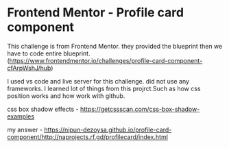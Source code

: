 # Frontend Mentor - Profile card component

This challenge is from Frontend Mentor. they provided the blueprint then we have to code entire blueprint. 
(https://www.frontendmentor.io/challenges/profile-card-component-cfArpWshJ/hub)

 I used vs code and live server for this challenge. did not use any frameworks. I learned lot of things from this projrct.Such as how css position works and how work with github.

 css box shadow effects - https://getcssscan.com/css-box-shadow-examples

 my answer - https://nipun-dezoysa.github.io/profile-card-component/http://naprojects.rf.gd/profilecard/index.html


